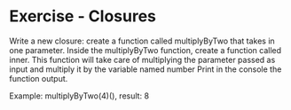 # Exercise - Closures 
Write a new closure: create a function called multiplyByTwo that takes in one parameter. Inside the multiplyByTwo function, create a function called inner. This function will take care of multiplying the parameter passed as input and multiply it by the variable named number Print in the console the function output.

Example: multiplyByTwo(4)(), result: 8
